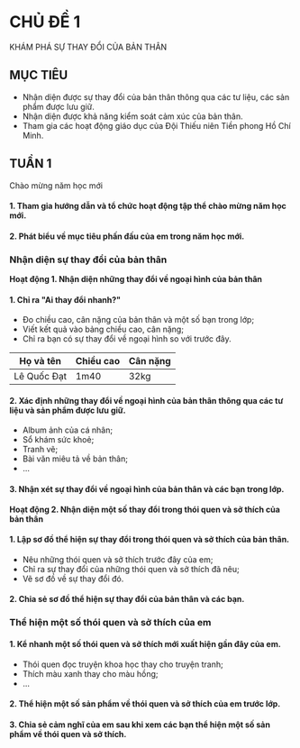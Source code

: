 # CHỦ ĐỀ 1
KHÁM PHÁ SỰ THAY ĐỔI CỦA BẢN THÂN

## MỤC TIÊU

- Nhận diện được sự thay đổi của bản thân thông qua các tư liệu, các sản phẩm được lưu giữ.
- Nhận diện được khả năng kiểm soát cảm xúc của bản thân.
- Tham gia các hoạt động giáo dục của Đội Thiếu niên Tiền phong Hồ Chí Minh.

## TUẦN 1

Chào mừng năm học mới

#### 1. Tham gia hướng dẫn và tổ chức hoạt động tập thể chào mừng năm học mới.
#### 2. Phát biểu về mục tiêu phấn đấu của em trong năm học mới.

### Nhận diện sự thay đổi của bản thân

**Hoạt động 1. Nhận diện những thay đổi về ngoại hình của bản thân**

#### 1. Chỉ ra "Ai thay đổi nhanh?"

- Đo chiều cao, cân nặng của bản thân và một số bạn trong lớp;
- Viết kết quả vào bảng chiều cao, cân nặng;
- Chỉ ra bạn có sự thay đổi về ngoại hình so với trước đây.

| Họ và tên | Chiều cao | Cân nặng |
| --------- | --------- | -------- |
| Lê Quốc Đạt | 1m40 | 32kg |

#### 2. Xác định những thay đổi về ngoại hình của bản thân thông qua các tư liệu và sản phẩm được lưu giữ.

- Album ảnh của cá nhân;
- Sổ khám sức khoẻ;
- Tranh vẽ;
- Bài văn miêu tả về bản thân;
- ...

#### 3. Nhận xét sự thay đổi về ngoại hình của bản thân và các bạn trong lớp.

**Hoạt động 2. Nhận diện một số thay đổi trong thói quen và sở thích của bản thân**

#### 1. Lập sơ đồ thể hiện sự thay đổi trong thói quen và sở thích của bản thân.

- Nêu những thói quen và sở thích trước đây của em;
- Chỉ ra sự thay đổi của những thói quen và sở thích đã nêu;
- Vẽ sơ đồ về sự thay đổi đó.

#### 2. Chia sẻ sơ đồ thể hiện sự thay đổi của bản thân và các bạn.

### Thể hiện một số thói quen và sở thích của em

#### 1. Kể nhanh một số thói quen và sở thích mới xuất hiện gần đây của em.

- Thói quen đọc truyện khoa học thay cho truyện tranh;
- Thích màu xanh thay cho màu hồng;
- ...

#### 2. Thể hiện một số sản phẩm về thói quen và sở thích của em trước lớp.

#### 3. Chia sẻ cảm nghĩ của em sau khi xem các bạn thể hiện một số sản phẩm về thói quen và sở thích.
